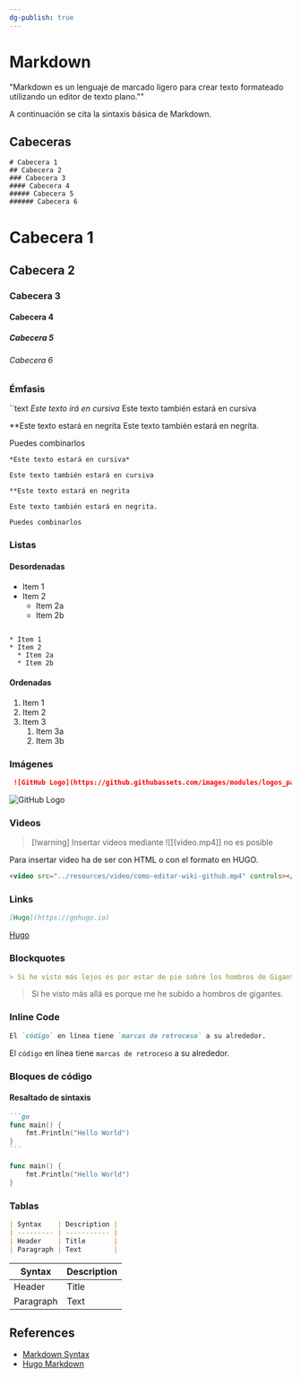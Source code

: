 ```yaml
---
dg-publish: true
---
```

# Markdown

"Markdown es un lenguaje de marcado ligero para crear texto formateado utilizando un editor de texto plano.""

A continuación se cita la sintaxis básica de Markdown.

## Cabeceras

```
# Cabecera 1
## Cabecera 2
### Cabecera 3
#### Cabecera 4
##### Cabecera 5
###### Cabecera 6
```
# Cabecera 1
## Cabecera 2
### Cabecera 3
#### Cabecera 4
##### Cabecera 5
###### Cabecera 6

### Émfasis

``text
*Este texto irá en cursiva*
Este texto también estará en cursiva

**Este texto estará en negrita
Este texto también estará en negrita.

Puedes combinarlos
```
*Este texto estará en cursiva*

Este texto también estará en cursiva

**Este texto estará en negrita

Este texto también estará en negrita.

Puedes combinarlos
```

### Listas

#### Desordenadas
* Item 1
* Item 2
  * Item 2a
  * Item 2b
```

* Item 1
* Item 2
  * Item 2a
  * Item 2b
```

#### Ordenadas
1. Item 1
2. Item 2
3. Item 3
   1. Item 3a
   2. Item 3b

### Imágenes

```markdown
 ![GitHub Logo](https://github.githubassets.com/images/modules/logos_page/GitHub-Mark.png)
```

![GitHub Logo](https://github.githubassets.com/images/modules/logos_page/GitHub-Mark.png)

### Videos
> [!warning] Insertar videos mediante !\[[(video.mp4]\]  no es posible

Para insertar video ha de ser con HTML o con el formato en HUGO.

```html
<video src="../resources/video/como-editar-wiki-github.mp4" controls></video>
```


### Links

```markdown
[Hugo](https://gohugo.io)
```

[Hugo](https://gohugo.io)

### Blockquotes

```markdown
> Si he visto más lejos es por estar de pie sobre los hombros de Gigantes.
```

> Si he visto más allá es porque me he subido a hombros de gigantes.

### Inline Code

```markdown
El `código` en línea tiene `marcas de retroceso` a su alrededor.
```

El `código` en línea tiene `marcas de retroceso` a su alrededor.

### Bloques de código

#### Resaltado de sintaxis

````markdown
```go
func main() {
    fmt.Println("Hello World")
}
```
````

```go
func main() {
    fmt.Println("Hello World")
}
```

### Tablas

```markdown
| Syntax    | Description |
| --------- | ----------- |
| Header    | Title       |
| Paragraph | Text        |
```

| Syntax    | Description |
| --------- | ----------- |
| Header    | Title       |
| Paragraph | Text        |

## References
- [Markdown Syntax](https://www.markdownguide.org/basic-syntax/)
- [Hugo Markdown](https://gohugo.io/content-management/formats/#markdown)
